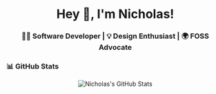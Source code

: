 <h1 align="center">Hey 👋, I'm Nicholas!</h1>
<h3 align="center"> 👨‍💻 Software Developer | 💡 Design Enthusiast | 🌍 FOSS Advocate</h3>



### 📊 GitHub Stats
<div align="center">
  <img src="https://github-readme-stats.vercel.app/api?username=RiosNicholas&show_icons=true" alt="Nicholas's GitHub Stats">
</div>





